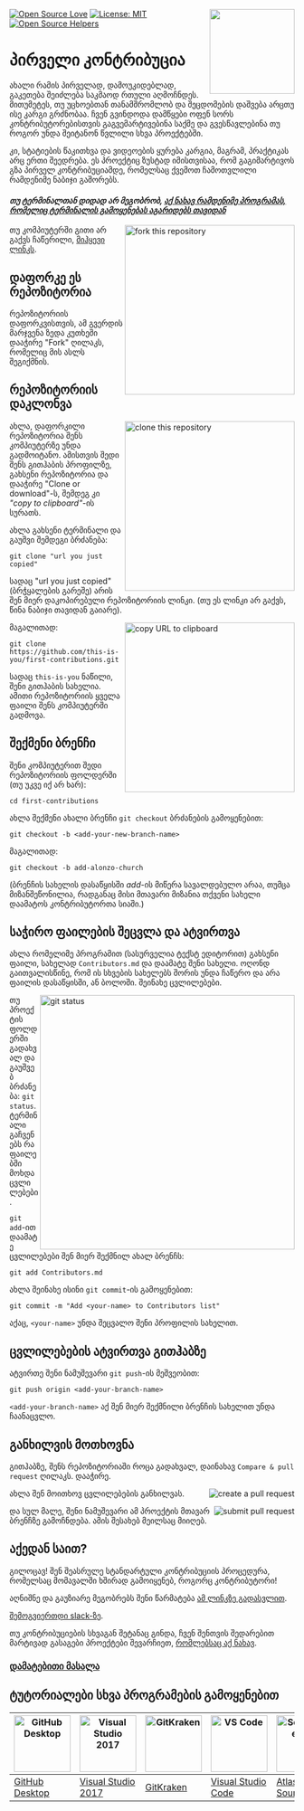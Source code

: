 [![Open Source Love](https://badges.frapsoft.com/os/v1/open-source.svg?v=103)](https://github.com/ellerbrock/open-source-badges/)
[<img align="right" width="150" src="https://firstcontributions.github.io/assets/Readme/join-slack-team.png">](https://join.slack.com/t/firstcontributors/shared_invite/enQtNjkxNzQwNzA2MTMwLTVhMWJjNjg2ODRlNWZhNjIzYjgwNDIyZWYwZjhjYTQ4OTBjMWM0MmFhZDUxNzBiYzczMGNiYzcxNjkzZDZlMDM)
[![License: MIT](https://img.shields.io/badge/License-MIT-green.svg)](https://opensource.org/licenses/MIT)
[![Open Source Helpers](https://www.codetriage.com/roshanjossey/first-contributions/badges/users.svg)](https://www.codetriage.com/roshanjossey/first-contributions)


# პირველი კონტრიბუცია

ახალი რამის პირველად, დამოუკიდებლად, გაკეთება შეიძლება საკმაოდ რთული აღმოჩნდეს. მითუმეტეს, თუ უცხოებთან თანამშრომლობ და შეცდომების დაშვება არცთუ ისე კარგი გრძნობაა. ჩვენ გვინდოდა დამწყები ოფენ სორს კონტრიბუტორებისთვის გაგვემარტივებინა საქმე და გვესწავლებინა თუ როგორ უნდა შეიტანონ წვლილი სხვა პროექტებში.

კი, სტატიების წაკითხვა და ვიდეოების ყურება კარგია, მაგრამ, პრაქტიკას არც ერთი შეედრება. ეს პროექტიც ზუსტად იმისთვისაა, რომ გაგიმარტივოს გზა პირველ კონტრიბუციამდე, რომელსაც ქვემოთ ჩამოთვლილი რამდენიმე ნაბიჯი გაშორებს.

#### *თუ ტერმინალთან დიდად არ მეგობრობ, [აქ ნახავ რამდენიმე პროგრამას, რომელიც ტერმინალის გამოყენებას აგარიდებს თავიდან]( #ტუტორიალები-სხვა-პროგრამების-გამოყენებით )*

<img align="right" width="300" src="https://firstcontributions.github.io/assets/Readme/fork.png" alt="fork this repository" />

თუ კომპიუტერში გითი არ გაქვს ჩაწერილი, [მიჰყევი ლინკს]( https://help.github.com/articles/set-up-git/).

## დაფორკე ეს რეპოზიტორია

რეპოზიტორიის დაფორკვისთვის, ამ გვერდის მარჯვენა ზედა კუთხეში დააჭირე "Fork" ღილაკს, რომელიც მის ასლს შეგიქმნის.

## რეპოზიტორიის დაკლონვა

<img align="right" width="300" src="https://firstcontributions.github.io/assets/Readme/clone.png" alt="clone this repository" />

ახლა, დაფორკილი რეპოზიტორია შენს კომპიუტერზე უნდა გადმოიტანო. ამისთვის შედი შენს გითჰაბის პროფილზე, გახსენი რეპოზიტორია და დააჭირე "Clone or download"-ს, შემდეგ კი *"copy to clipboard"*-ის სურათს.

ახლა გახსენი ტერმინალი და გაუშვი შემდეგი ბრძანება:

```
git clone "url you just copied"
```
სადაც "url you just copied" (ბრჭყალების გარეშე) არის შენ მიერ დაკოპირებული რეპოზიტორიის ლინკი. (თუ ეს ლინკი არ გაქვს, წინა ნაბიჯი თავიდან გაიარე).

<img align="right" width="300" src="https://firstcontributions.github.io/assets/Readme/copy-to-clipboard.png" alt="copy URL to clipboard" />

მაგალითად:
```
git clone https://github.com/this-is-you/first-contributions.git
```
სადაც `this-is-you` ნაწილი, შენი გითჰაბის სახელია. ამითი რეპოზიტორიის ყველა ფაილი შენს კომპიუტერში გადმოვა.

## შექმენი ბრენჩი

შენი კომპიუტერით შედი რეპოზიტორიის ფოლდერში (თუ უკვე იქ არ ხარ):

```
cd first-contributions
```
ახლა შექმენი ახალი ბრენჩი `git checkout` ბრძანების გამოყენებით:
```
git checkout -b <add-your-new-branch-name>
```

მაგალითად:
```
git checkout -b add-alonzo-church
```
(ბრენჩის სახელის დასაწყისში *add*-ის მიწერა სავალდებულო არაა, თუმცა მიზანშეწონილია, რადგანაც მისი მთავარი მიზანია თქვენი სახელი დაამატოს კონტრიბუტორთა სიაში.)

## საჭირო ფაილების შეცვლა და ატვირთვა

ახლა რომელიმე პროგრამით (სასურველია ტექსტ ედიტორით) გახსენი ფაილი, სახელად `Contributors.md` და დაამატე შენი სახელი. ოღონდ გაითვალისწინე, რომ ის სხვების სახელებს შორის უნდა ჩაწერო და არა ფაილის დასაწყისში, ან ბოლოში. შეინახე ცვლილებები.

<img align="right" width="450" src="https://firstcontributions.github.io/assets/Readme/git-status.png" alt="git status" />


თუ პროექტის ფოლდერში გადახვალ და გაუშვებ ბრძანება: `git status`. ტერმინალი გაჩვენებს რა ფაილებში მოხდა ცვლილებები.


`git add`-ით დაამატე ცვლილებები შენ მიერ შექმნილ ახალ ბრენჩს:

```
git add Contributors.md
```

ახლა შეინახე ისინი `git commit`-ის გამოყენებით:
```
git commit -m "Add <your-name> to Contributors list"
```
აქაც, `<your-name>` უნდა შეცვალო შენი პროფილის სახელით.

## ცვლილებების ატვირთვა გითჰაბზე

ატვირთე შენი ნამუშევარი `git push`-ის მეშვეობით:
```
git push origin <add-your-branch-name>
```
`<add-your-branch-name>` აქ შენ მიერ შექმნილი ბრენჩის სახელით უნდა ჩაანაცვლო.

## განხილვის მოთხოვნა

გითჰაბზე, შენს რეპოზიტორიაში როცა გადახვალ, დაინახავ `Compare & pull request` ღილაკს. დააჭირე.

<img style="float: right;" src="https://firstcontributions.github.io/assets/Readme/compare-and-pull.png" alt="create a pull request" />

ახლა შენ მოითხოვ ცვლილებების განხილვას.

<img style="float: right;" src="https://firstcontributions.github.io/assets/Readme/submit-pull-request.png" alt="submit pull request" />

და სულ მალე, შენი ნამუშევარი ამ პროექტის მთავარ ბრენჩზე გამოჩნდება. ამის შესახებ მეილსაც მიიღებ.

## აქედან საით?

გილოცავ! შენ შეასრულე სტანდარტული კონტრიბუციის პროცედურა, რომელსაც მომავალში ხშირად გამოიყენებ, როგორც კონტრიბუტორი!

აღნიშნე და გაუზიარე მეგობრებს შენი წარმატება [ამ ლინკზე გადასვლით](https://firstcontributions.github.io/#social-share).

[შემოგვიერთდი slack-ზე](https://join.slack.com/t/firstcontributors/shared_invite/enQtNjkxNzQwNzA2MTMwLTVhMWJjNjg2ODRlNWZhNjIzYjgwNDIyZWYwZjhjYTQ4OTBjMWM0MmFhZDUxNzBiYzczMGNiYzcxNjkzZDZlMDM).

თუ კონტრიბუციების სხვაგან შეტანაც გინდა, ჩვენ შენთვის შედარებით მარტივად გასაგები პროექტები შევარჩიეთ,  [რომლებსაც აქ ნახავ](https://firstcontributions.github.io/#project-list).

### [დამატებითი მასალა](../additional-material/git_workflow_scenarios/additional-material.md)


## ტუტორიალები სხვა პროგრამების გამოყენებით

| <a href="../gui-tool-tutorials/github-desktop-tutorial.md"><img alt="GitHub Desktop" src="https://desktop.github.com/images/desktop-icon.svg" width="100"></a> | <a href="../gui-tool-tutorials/github-windows-vs2017-tutorial.md"><img alt="Visual Studio 2017" src="https://upload.wikimedia.org/wikipedia/commons/c/cd/Visual_Studio_2017_Logo.svg" width="100"></a> | <a href="../gui-tool-tutorials/gitkraken-tutorial.md"><img alt="GitKraken" src="https://firstcontributions.github.io/assets/Readme/gk-icon.png" width="100"></a> | <a href="../gui-tool-tutorials/github-windows-vs-code-tutorial.md"><img alt="VS Code" src="https://upload.wikimedia.org/wikipedia/commons/2/2d/Visual_Studio_Code_1.18_icon.svg" width=100></a> | <a href="../gui-tool-tutorials/sourcetree-macos-tutorial.md"><img alt="Sourcetree App" src="https://wac-cdn.atlassian.com/dam/jcr:81b15cde-be2e-4f4a-8af7-9436f4a1b431/Sourcetree-icon-blue.svg" width=100></a> | <a href="../gui-tool-tutorials/github-windows-intellij-tutorial.md"><img alt="IntelliJ IDEA" src="https://upload.wikimedia.org/wikipedia/commons/d/d5/IntelliJ_IDEA_Logo.svg" width=100></a> |
| ------------------------------------------------------------ | ------------------------------------------------------------ | ------------------------------------------------------------ | ------------------------------------------------------------ | ------------------------------------------------------------ | ------------------------------------------------------------ |
| [GitHub Desktop](../gui-tool-tutorials/github-desktop-tutorial.md)            | [Visual Studio 2017](../gui-tool-tutorials/github-windows-vs2017-tutorial.md)      | [GitKraken](../gui-tool-tutorials/gitkraken-tutorial.md)                        | [Visual Studio Code](../gui-tool-tutorials/github-windows-vs-code-tutorial.md)     | [Atlassian Sourcetree](../gui-tool-tutorials/sourcetree-macos-tutorial.md)      | [IntelliJ IDEA](../gui-tool-tutorials/github-windows-intellij-tutorial.md)         |